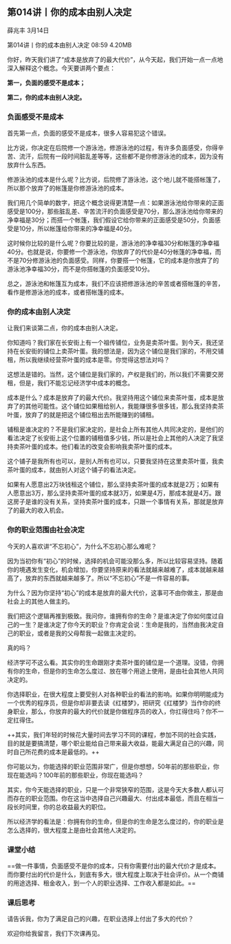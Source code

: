 

## 第014讲丨你的成本由别人决定


薛兆丰
3月14日

第014讲丨你的成本由别人决定
08:59 4.20MB


你好，昨天我们讲了“成本是放弃了的最大代价”，从今天起，我们开始一点一点地深入解释这个概念。今天要讲两个要点：

**第一，负面的感受不是成本；**

**第二，你的成本由别人决定。**

### 负面感受不是成本

首先第一点，负面的感受不是成本，很多人容易犯这个错误。

比方说，你决定在后院修一个游泳池，修游泳池的过程，有许多负面感受，你得辛苦、流汗，后院有一段时间脏乱差等等，这些都不是你修游泳池的成本，因为没有放弃什么东西。

修游泳池的成本是什么呢？比方说，后院修了游泳池，这个地儿就不能搭帐篷了，所以那个放弃了的帐篷是你修游泳池的成本。

我们用几个简单的数字，把这个概念说得更清楚一点：如果游泳池给你带来的正面感受是100分，那些脏乱差、辛苦流汗的负面感受是70分，那么游泳池给你带来的净幸福是30分；而搭一个帐篷，我们假设它给你带来的正面感受是50分，负面感受是10分，所以帐篷给你带来的净幸福是40分。

这时候你比较的是什么呢？你要比较的是，游泳池的净幸福30分和帐篷的净幸福40分。也就是说，你要修一个游泳池，你放弃了的代价是40分帐篷的净幸福，而不是70分修游泳池的负面感受。同样，你要搭一个帐篷，它的成本是你放弃了的游泳池净幸福30分，而不是你搭帐篷的负面感受10分。

总之，游泳池和帐篷互为成本，我们不应该把修游泳池的辛苦或者搭帐篷的辛苦，看作是修游泳池的成本，或者搭帐篷的成本。

### 你的成本由别人决定

让我们来谈第二点，你的成本由别人决定。

你知道吗？我们家在长安街上有一个祖传铺位，业务是卖茶叶蛋。到今天，我还坚持在长安街的铺位上卖茶叶蛋。我的想法是，因为这个铺位是我们家的，不用交铺租，所以我继续经营茶叶蛋的成本是零。你觉得这想法对吗？

这想法是错的。当然，这个铺位是我们家的，产权是我们的，所以我们不需要交房租，但是，我们不能忘记经济学中成本的概念。

成本是什么？成本是放弃了的最大代价。我坚持用这个铺位来卖茶叶蛋，成本是放弃了的其他可能性。这个铺位如果租给别人，我能赚很多很多钱，那么我坚持卖茶叶蛋，放弃了的就是把这个铺位租出去所能赚到的铺租。

铺租是谁决定的？不是我们家决定的，是社会上所有其他人共同决定的，是他们的看法决定了长安街上这个位置的铺租值多少钱，所以是社会上其他的人决定了我坚持卖茶叶蛋的成本。他们看法的改变会影响我卖茶叶蛋的成本。

这个铺子是我所有也可以，是别人所有也可以，只要我坚持在这里卖茶叶蛋，我卖茶叶蛋的成本，就由别人对这个铺子的看法决定。

如果有人愿意出2万块钱租这个铺位，那么坚持卖茶叶蛋的成本就是2万；如果有人愿意出3万，那么坚持卖茶叶蛋的成本就3万，如果是4万，那成本就是4万。跟这房子是谁的没有关系，坚持卖茶叶蛋的成本，只跟一个事情有关系，那就是放弃了的最大的收入机会。

### 你的职业范围由社会决定

今天的人喜欢讲“不忘初心”，为什么不忘初心那么难呢？

因为当初你有“初心”的时候，选择的机会可能没那么多，所以比较容易坚持。随着你的境遇发生变化，机会增加，你要坚持原来的看法就越来越难了，成本就越来越高了，放弃的东西就越来越多了。所以“不忘初心”不是一件容易的事。

为什么？因为你坚持“初心”的成本是放弃的最大代价，这事可不由你做主，那是由社会上的其他人做主的。

我们把这个逻辑再推到极致。我问你，谁拥有你的生命？是谁决定了你如何度过自己的一生？是谁决定了你今天的职业？你肯定会说：生命是我的，当然由我决定自己的职业，或者是我的父母帮我一起做主决定的。

真的吗？

经济学可不这么看。其实你的生命跟刚才卖茶叶蛋的铺位是一个道理。没错，你拥有你的生命，但是你的生命怎么度过、放在哪个用途上使用，是由社会其他人共同决定的。

你选择职业，在很大程度上要受别人对各种职业的看法的影响。如果你明明能成为一个优秀的程序员，但是你却非要去读《红楼梦》，把研究《红楼梦》当作你的终身职业，那么，你放弃的最大的代价就是你做程序员的收入，你扛得住吗？你不一定扛得住。

++其实，我们年轻的时候花大量时间去学习不同的课程，参加不同的社会实践，目的就是要搞清楚，哪个职业能给自己带来最大收益，能最大满足自己的兴趣，同时自己所花费的成本是最低的。++

你可能以为，你能选择的职业范围非常广，但是你想想，50年前的那些职业，你现在能选吗？100年前的那些职业，你现在能选吗？

其实，你今天能选择的职业，只是一个非常狭窄的范围，这是今天大多数人都认可而存在的职业范围。你在这当中选择自己兴趣最大、付出成本最低，而且在相当一段长时间里，你的总收益最大的职位。

所以经济学的看法是：你拥有你的生命，但是你的生命是怎么度过的，你的职业是怎么选择的，很大程度上是由社会其他人决定的。

### 课堂小结

==做一件事情，负面感受不是你的成本，只有你需要付出的最大代价才是成本。而你要付出的代价是什么，到底有多大，很大程度上取决于社会评价。从一个商铺的用途选择、租金收入，到一个人的职业选择、工作收入都是如此。==

### 课后思考

请告诉我，你为了满足自己的兴趣，在职业选择上付出了多大的代价？

欢迎你给我留言，我们下次课再见。